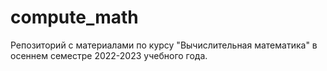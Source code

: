 # compute_math

Репозиторий с материалами по курсу "Вычислительная математика" в осеннем семестре 2022-2023 учебного года.
